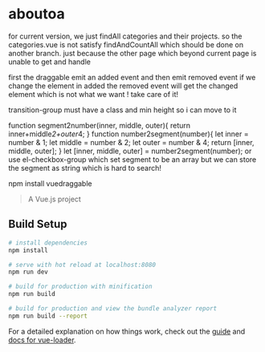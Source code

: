 # aboutoa

for current version, we just findAll categories and their projects.
so the categories.vue is not satisfy findAndCountAll which should be 
done on another branch. 
just because the other page which beyond current page is unable to get and handle 

first the draggable emit an added event and then emit removed event
if we change the element in added the removed event will get the changed element
which is not what we want ! take care of it!


transition-group
must have a class and min height so i can move to it 


function segment2number(inner, middle, outer){
  return inner+middle*2+outer*4;
}
function number2segment(number){
  let inner = number & 1;
  let middle = number & 2;
  let outer = number & 4;
  return [inner, middle, outer];
}
let [inner, middle, outer] = number2segment(number);
or use el-checkbox-group which set segment to be an array 
but we can store the segment as string which is hard to search!


npm install vuedraggable


> A Vue.js project

## Build Setup

``` bash
# install dependencies
npm install

# serve with hot reload at localhost:8080
npm run dev

# build for production with minification
npm run build

# build for production and view the bundle analyzer report
npm run build --report
```

For a detailed explanation on how things work, check out the [guide](http://vuejs-templates.github.io/webpack/) and [docs for vue-loader](http://vuejs.github.io/vue-loader).
